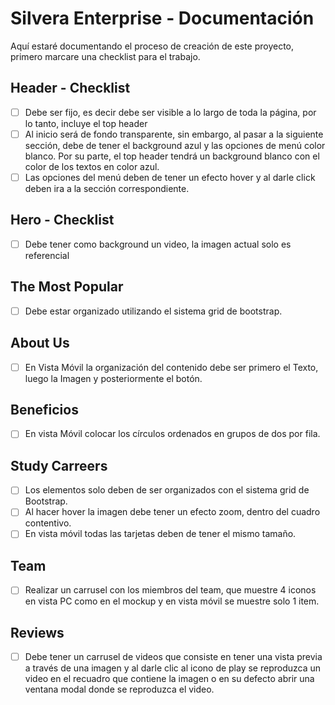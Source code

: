 # Silvera Enterprise - Documentación

Aquí estaré documentando el proceso de creación de este proyecto, primero marcare una checklist para el trabajo. 

## Header - Checklist

- [ ] Debe ser fijo, es decir debe ser visible a lo largo de toda la página, por lo tanto, incluye el top header
- [ ] Al inicio será de fondo transparente, sin embargo, al pasar a la siguiente sección, debe de tener el background azul y las opciones de menú color blanco. Por su parte, el top header tendrá un background blanco con el color de los textos en color azul.
- [ ] Las opciones del menú deben de tener un efecto hover y al darle click deben ira a la sección correspondiente. 

## Hero - Checklist

- [ ] Debe tener como background un video, la imagen actual solo es referencial

## The Most Popular  

- [ ] Debe estar organizado utilizando el sistema grid de bootstrap.

## About Us  

- [ ] En Vista Móvil la organización del contenido debe ser primero el Texto, luego la Imagen y posteriormente el botón.

## Beneficios

- [ ] En vista Móvil colocar los círculos ordenados en grupos de dos por fila.

## Study Carreers

- [ ] Los elementos solo deben de ser organizados con el sistema grid de Bootstrap.
- [ ] Al hacer hover la imagen debe tener un efecto zoom, dentro del cuadro contentivo.
- [ ] En vista móvil todas las tarjetas deben de tener el mismo tamaño.

## Team 
- [ ] Realizar un carrusel con los miembros del team, que muestre 4 iconos en vista PC como en el mockup y en vista móvil se muestre solo 1 item.

## Reviews
- [ ] Debe tener un carrusel de videos que consiste en tener una vista previa a través de una imagen y al darle clic al icono de play se reproduzca un video en el recuadro que contiene la imagen o en su defecto abrir una ventana modal donde se reproduzca el video.